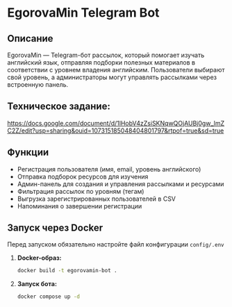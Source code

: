 # EgorovaMin Telegram Bot

## Описание
EgorovaMin — Telegram-бот рассылок, который помогает изучать английский язык, отправляя подборки полезных материалов в соответствии с уровнем владения английским. 
Пользователи выбирают свой уровень, а администраторы могут управлять рассылками через встроенную панель.

## Техническое задание:
https://docs.google.com/document/d/1lHobV4zZsiSKNqwQOjAUBj0gw_lmZC2Z/edit?usp=sharing&ouid=107315185048404801797&rtpof=true&sd=true

## Функции
- Регистрация пользователя (имя, email, уровень английского)
- Отправка подборок ресурсов для изучения
- Админ-панель для создания и управления рассылками и ресурсами
- Фильтрация рассылок по уровням (тегам)
- Выгрузка зарегистрированных пользователей в CSV
- Напоминания о завершении регистрации

## Запуск через Docker

Перед запуском обязательно настройте файл конфигурации `config/.env`

1. **Docker-образ:**
   ```sh
   docker build -t egorovamin-bot .
   ```
2. **Запуск бота:**
   ```sh
   docker compose up -d
   ```

